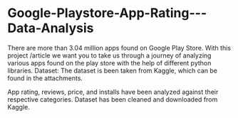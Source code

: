 # Google-Playstore-App-Rating---Data-Analysis

There are more than 3.04 million apps found on Google Play Store. With this
project /article we want you to take us through a journey of analyzing various
apps found on the play store with the help of different python libraries.
Dataset: The dataset is been taken from Kaggle, which can be found in the
attachments.

App rating, reviews, price, and installs have been analyzed against their
respective categories. Dataset has been cleaned and downloaded from
Kaggle.
